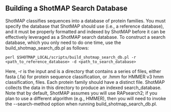 Building a ShotMAP Search Database
----------------------------------

ShotMAP classifies sequences into a database of protein families. You must specify the database that ShotMAP should use (i.e., a reference database),
and it must be properly formatted and indexed by ShotMAP before it can be effectively leveraged as a ShotMAP search database.
To construct a search database, which you only need to do one time, use the build_shotmap_search_db.pl as follows:

    perl $SHOTMAP_LOCAL/scripts/build_shotmap_search_db.pl -r <path_to_reference_database> -d <path_to_search_database> 

Here, -r is the input and is a directory that contains a series of files, either fasta (.fa) for protein sequence classification, 
or .hmm for HMMER v3 hmm classification, files. Each protein family should have a distinct file. ShotMAP collects the data in this directory 
to produce an indexed search_database. Note that by default, ShotMAP assumes you will use RAPsearch2; if you plan to use a different algorithm
(e.g., HMMER), then you will need to invoke the --search-method option when running build_shotmap_search_db.pl.
